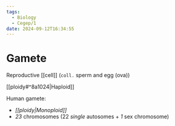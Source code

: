 ```yaml
---
tags:
  - Biology
  - Cegep/1
date: 2024-09-12T16:34:55
---
```


# Gamete

Reproductive [[cell]] (`coll.` sperm and egg (ova))

[[ploidy#^8a1024|Haploid]]

Human gamete:

- *[[ploidy|Monoploid]]*
- *23* chromosomes (22 *single* autosomes + *1* sex chromosome)